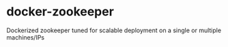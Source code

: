 # docker-zookeeper
Dockerized zookeeper tuned for scalable deployment on a single or multiple machines/IPs 
